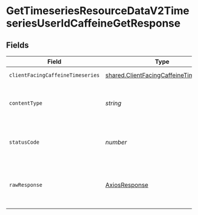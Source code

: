 # GetTimeseriesResourceDataV2TimeseriesUserIdCaffeineGetResponse


## Fields

| Field                                                                                            | Type                                                                                             | Required                                                                                         | Description                                                                                      |
| ------------------------------------------------------------------------------------------------ | ------------------------------------------------------------------------------------------------ | ------------------------------------------------------------------------------------------------ | ------------------------------------------------------------------------------------------------ |
| `clientFacingCaffeineTimeseries`                                                                 | [shared.ClientFacingCaffeineTimeseries](../../models/shared/clientfacingcaffeinetimeseries.md)[] | :heavy_minus_sign:                                                                               | Successful Response                                                                              |
| `contentType`                                                                                    | *string*                                                                                         | :heavy_check_mark:                                                                               | HTTP response content type for this operation                                                    |
| `statusCode`                                                                                     | *number*                                                                                         | :heavy_check_mark:                                                                               | HTTP response status code for this operation                                                     |
| `rawResponse`                                                                                    | [AxiosResponse](https://axios-http.com/docs/res_schema)                                          | :heavy_minus_sign:                                                                               | Raw HTTP response; suitable for custom response parsing                                          |